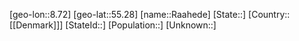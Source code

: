 ﻿---
location: [55.28,8.72]
type: City
tags:
- geo/City


SpocWebEntityId: 33589
isDeleted: false
confidential: public

---
[geo-lon::8.72]
[geo-lat::55.28]
[name::Raahede]
[State::]
[Country::[[Denmark]]]
[StateId::]
[Population::]
[Unknown::]

